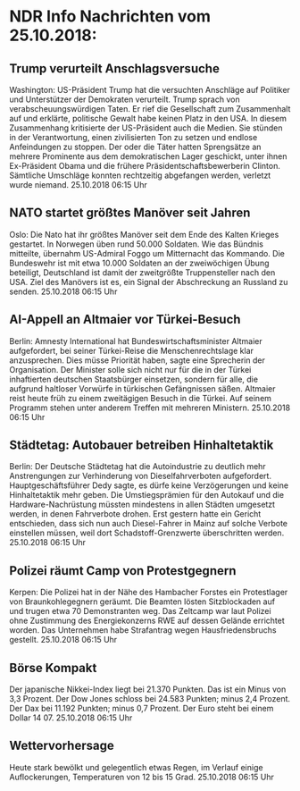 # NDR Info Nachrichten vom 25.10.2018:


## Trump verurteilt Anschlagsversuche
Washington:	US-Präsident Trump hat die versuchten Anschläge auf Politiker und Unterstützer der Demokraten verurteilt. Trump sprach von verabscheuungswürdigen Taten. Er rief die Gesellschaft zum Zusammenhalt auf und erklärte, politische Gewalt habe keinen Platz in den USA. In diesem Zusammenhang kritisierte der US-Präsident auch die Medien. Sie stünden in der Verantwortung, einen zivilisierten Ton zu setzen und endlose Anfeindungen zu stoppen. Der oder die Täter hatten Sprengsätze an mehrere Prominente aus dem demokratischen Lager geschickt, unter ihnen Ex-Präsident Obama und die frühere Präsidentschaftsbewerberin Clinton. Sämtliche Umschläge konnten rechtzeitig abgefangen werden, verletzt wurde niemand. 25.10.2018 06:15 Uhr 

## NATO startet größtes Manöver seit Jahren
Oslo:	Die Nato hat ihr größtes Manöver seit dem Ende des Kalten Krieges gestartet. In Norwegen üben rund 50.000 Soldaten. Wie das Bündnis mitteilte, übernahm US-Admiral Foggo um Mitternacht das Kommando. Die Bundeswehr ist mit etwa 10.000 Soldaten an der zweiwöchigen Übung beteiligt, Deutschland ist damit der zweitgrößte Truppensteller nach den USA. Ziel des Manövers ist es, ein Signal der Abschreckung an Russland zu senden. 25.10.2018 06:15 Uhr 

## AI-Appell an Altmaier vor Türkei-Besuch
Berlin: 	Amnesty International hat Bundeswirtschaftsminister Altmaier aufgefordert, bei seiner Türkei-Reise die Menschenrechtslage klar anzusprechen. Dies müsse Priorität haben, sagte eine Sprecherin der Organisation. Der Minister solle sich nicht nur für die in der Türkei inhaftierten deutschen Staatsbürger einsetzen, sondern für alle, die aufgrund haltloser Vorwürfe in türkischen Gefängnissen säßen. Altmaier reist heute früh zu einem zweitägigen Besuch in die Türkei. Auf seinem Programm stehen unter anderem Treffen mit mehreren Ministern. 25.10.2018 06:15 Uhr 

## Städtetag: Autobauer betreiben Hinhaltetaktik
Berlin: Der Deutsche Städtetag hat die Autoindustrie zu deutlich mehr Anstrengungen zur Verhinderung von Dieselfahrverboten aufgefordert. Hauptgeschäftsführer Dedy sagte, es dürfe keine Verzögerungen und keine Hinhaltetaktik mehr geben. Die Umstiegsprämien für den Autokauf und die Hardware-Nachrüstung müssten mindestens in allen Städten umgesetzt werden, in denen Fahrverbote drohen. Erst gestern hatte ein Gericht entschieden, dass sich nun auch Diesel-Fahrer in Mainz auf solche Verbote einstellen müssen, weil dort Schadstoff-Grenzwerte überschritten werden. 25.10.2018 06:15 Uhr 

## Polizei räumt Camp von Protestgegnern
Kerpen: Die Polizei hat in der Nähe des Hambacher Forstes ein Protestlager von Braunkohlegegnern geräumt. Die Beamten lösten Sitzblockaden auf und trugen etwa 70 Demonstranten weg. Das Zeltcamp war laut Polizei ohne Zustimmung des Energiekonzerns RWE auf dessen Gelände errichtet worden. Das Unternehmen habe Strafantrag wegen Hausfriedensbruchs gestellt. 25.10.2018 06:15 Uhr 

## Börse Kompakt
Der japanische Nikkei-Index liegt bei 21.370   Punkten. Das ist ein Minus von 3,3 Prozent. Der Dow Jones schloss bei 24.583 Punkten; minus 2,4 Prozent. Der Dax bei 11.192 Punkten; minus 0,7 Prozent. Der Euro steht bei einem Dollar 14 07. 25.10.2018 06:15 Uhr 

## Wettervorhersage
Heute stark bewölkt und gelegentlich etwas Regen, im Verlauf einige Auflockerungen, Temperaturen von 12 bis 15 Grad. 25.10.2018 06:15 Uhr 
